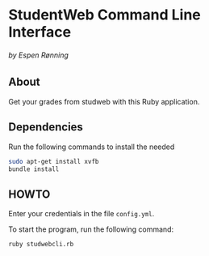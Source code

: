 StudentWeb Command Line Interface
===
###### by Espen Rønning

About
--
Get your grades from studweb with this Ruby application.

Dependencies
---

Run the following commands to install the needed
```sh
sudo apt-get install xvfb
bundle install
```

HOWTO
---
Enter your credentials in the file `config.yml`.

To start the program, run the following command:

```sh
ruby studwebcli.rb
```